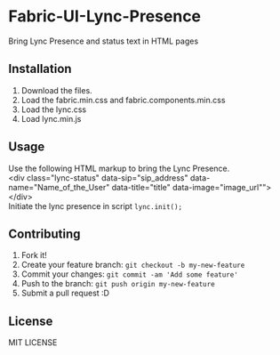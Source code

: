 # Fabric-UI-Lync-Presence
Bring Lync Presence and status text in HTML pages
## Installation
1. Download the files.
2. Load the fabric.min.css and fabric.components.min.css
3. Load the lync.css
4. Load lync.min.js

## Usage
Use the following HTML markup to bring the Lync Presence. <br/>
&lt;div class="lync-status" data-sip="sip_address" data-name="Name_of_the_User" data-title="title" data-image="image_url""&gt;&lt;/div&gt;<br/>
Initiate the lync presence in script `lync.init();`
## Contributing
1. Fork it!
2. Create your feature branch: `git checkout -b my-new-feature`
3. Commit your changes: `git commit -am 'Add some feature'`
4. Push to the branch: `git push origin my-new-feature`
5. Submit a pull request :D

## License
MIT LICENSE